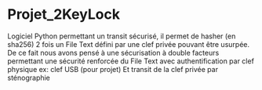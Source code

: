 # Projet_2KeyLock

Logiciel Python permettant un transit sécurisé, il permet de hasher (en sha256) 2 fois un File Text défini par une clef privée pouvant être usurpée.
De ce fait nous avons pensé à une sécurisation à double facteurs permettant une sécurité renforcée du File Text avec authentification par clef physique
ex: clef USB (pour projet)
Et transit de la clef privée par sténographie

